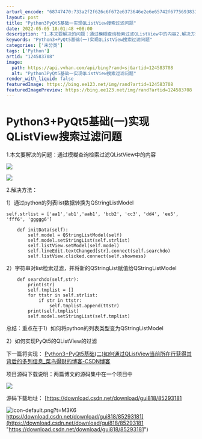 ```yaml
---
arturl_encode: "68747470:733a2f2f626c6f672e6373646e2e6e65742f6775693831382f:61727469636c652f64657461696c732f313234353833373038"
layout: post
title: "Python3PyQt5基础一实现QListView搜索过滤问题"
date: 2022-05-05 18:01:48 +08:00
description: "1.本文要解决的问题：通过模糊查询检索过滤QListView中的内容2.解决方法：1）通过pytho"
keywords: "Python3+PyQt5基础(一)实现QListView搜索过滤问题"
categories: ['未分类']
tags: ['Python']
artid: "124583708"
image:
  path: https://api.vvhan.com/api/bing?rand=sj&artid=124583708
  alt: "Python3PyQt5基础一实现QListView搜索过滤问题"
render_with_liquid: false
featuredImage: https://bing.ee123.net/img/rand?artid=124583708
featuredImagePreview: https://bing.ee123.net/img/rand?artid=124583708
---
```


# Python3+PyQt5基础(一)实现QListView搜索过滤问题

1.本文要解决的问题：通过模糊查询检索过滤QListView中的内容

![](https://i-blog.csdnimg.cn/blog_migrate/10f94cd8771c4b1894daa813205acb67.png)

![](https://i-blog.csdnimg.cn/blog_migrate/85f9623d405fc1cd159ba1312189d885.png)

2.解决方法：

1）通过python的列表list数据转换为QStringListModel

```
self.strlist = ['aa1','ab1','aab1', 'bcb2', 'cc3', 'dd4', 'ee5', 'fff6', 'ggggg6']
```

```
    def initData(self):
        self.model = QStringListModel(self)
        self.model.setStringList(self.strlist)
        self.listView.setModel(self.model)
        self.lineEdit.textChanged[str].connect(self.searchdo)
        self.listView.clicked.connect(self.showmess)
```

2）字符串对list检索过滤，并将新的QStringList赋值给QStringListModel

```
    def searchdo(self,str):
        print(str)
        self.tmplist = []
        for ttstr in self.strlist:
            if str in ttstr:
                self.tmplist.append(ttstr)
        print(self.tmplist)
        self.model.setStringList(self.tmplist)
```

总结：重点在于1）如何将python的列表类型变为QStringListModel

2）如何实现PyQt5的QListView的过滤

下一篇将实现：
[Python3+PyQt5基础(二)如何通过QListView当前所在行获得其背后的多列信息\_菜鸟得财的博客-CSDN博客](https://blog.csdn.net/gui818/article/details/124594508 "Python3+PyQt5基础(二)如何通过QListView当前所在行获得其背后的多列信息_菜鸟得财的博客-CSDN博客")

项目源码下载说明：两篇博文的源码集中在一个项目中

![](https://i-blog.csdnimg.cn/blog_migrate/dfcbf0679fc4662ce13b509961171af2.png)

源码下载地址：
[https://download.csdn.net/download/gui818/85293181

![icon-default.png?t=M3K6](https://i-blog.csdnimg.cn/blog_migrate/bb0dbab13f5f08eaeb7c15facac7a5b9.png)
https://download.csdn.net/download/gui818/85293181](https://download.csdn.net/download/gui818/85293181 "https://download.csdn.net/download/gui818/85293181")